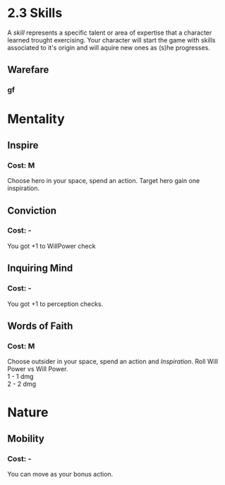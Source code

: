 # 2.3 Skills
A *skill* represents a specific talent or area of expertise that a character learned trought exercising. Your character will start the game with skills associated to it's origin and will aquire new ones as (s)he progresses.


## Warefare

### gf

# **Mentality**

## **Inspire**
### Cost: M
Choose hero in your space, spend an action. Target hero gain one inspiration.

## **Conviction**
### Cost: -
You got +1 to WillPower check

## **Inquiring Mind**
### Cost: -
You got +1 to perception checks.

## **Words of Faith**
### Cost: M
Choose outsider in your space, spend an action and *Inspiration*. Roll Will Power vs Will Power.  
1 - 1 dmg  
2 - 2 dmg
  

# **Nature**
## **Mobility**
### Cost: -
You can move as your bonus action.

## 